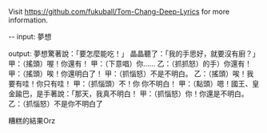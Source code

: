 Visit https://github.com/fukuball/Tom-Chang-Deep-Lyrics for more information.

--
input:
夢想

output:
夢想驚著說：「要怎麼能吃！」
晶晶聽了：「我的手思好，就要沒有廚？」
甲：（搖頭）喔！你還有！
甲：（下意唱）你……
乙：（抓抓怒）的手）你還有！
甲：（搖頭）唉！你還明白了！
甲：（抓惱怒）不是不明白。
乙：（搖頭）唉！我要有哇！你只有哇！
甲：（抓惱頭）不！你
你不明白！
甲：（點頭）嗯！國王、皇金踰巴，是手著說：「那天，我真不明白！
甲：（抓惱怒）你！你還是不明白。
乙：（抓惱怒）不是你不明白了

糟糕的結果Orz
